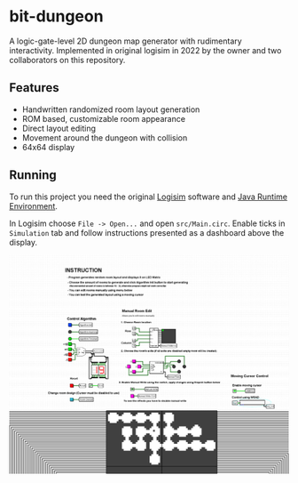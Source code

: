 # bit-dungeon
A logic-gate-level 2D dungeon map generator with rudimentary interactivity. 
Implemented in original logisim in 2022 by the owner and two collaborators on this repository.

## Features

- Handwritten randomized room layout generation
- ROM based, customizable room appearance
- Direct layout editing
- Movement around the dungeon with collision
- 64x64 display

## Running

To run this project you need the original [Logisim](https://www.cburch.com/logisim/) software and [Java Runtime Environment](https://www.java.com/download/).

In Logisim choose `File -> Open...` and open `src/Main.circ`. Enable ticks in `Simulation` tab and follow instructions presented as a dashboard above the display.

![Preview image](./preview.png)
